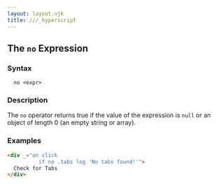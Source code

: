 ```yaml
---
layout: layout.njk
title: ///_hyperscript
---
```


## The `no` Expression

### Syntax

```ebnf
  no <expr>
```

### Description

The `no` operator returns true if the value of the expression is `null` or an
object of length 0 (an empty string or array).

### Examples

```html
<div _="on click 
          if no .tabs log 'No tabs found!'">
  Check for Tabs
</div>
```
